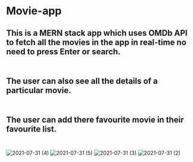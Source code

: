
# Movie-app
## This is a MERN stack app which uses OMDb API to fetch all the movies in the app in real-time no need to press Enter or search.<br/><br/>
## The user can also see all the details of a particular movie.<br/><br/>
## The user can add there favourite movie in their favourite list.<br/><br/>
![2021-07-31 (4)](https://user-images.githubusercontent.com/72156168/127747120-f7e49e89-38c3-4d4b-bf11-0dd9f83722f8.png)
![2021-07-31 (5)](https://user-images.githubusercontent.com/72156168/127747140-5fe5b5ea-2fc7-43e6-b4c1-9b2947ae3e77.png)
![2021-07-31 (3)](https://user-images.githubusercontent.com/72156168/127747137-ca67fc1f-d9e7-4724-abf0-e3163a01a013.png)
![2021-07-31 (2)](https://user-images.githubusercontent.com/72156168/127747127-cadbe80b-08c8-443c-99ec-b4d8823689bb.png)
